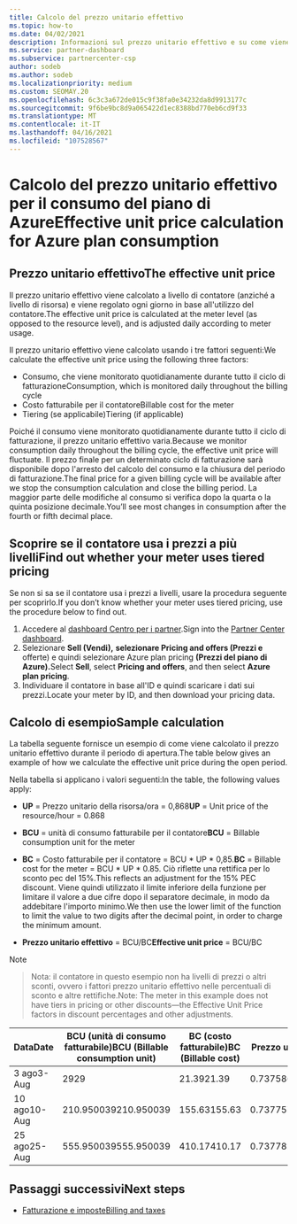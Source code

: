 ```yaml
---
title: Calcolo del prezzo unitario effettivo
ms.topic: how-to
ms.date: 04/02/2021
description: Informazioni sul prezzo unitario effettivo e su come viene calcolato. Questo articolo include anche un calcolo di esempio.
ms.service: partner-dashboard
ms.subservice: partnercenter-csp
author: sodeb
ms.author: sodeb
ms.localizationpriority: medium
ms.custom: SEOMAY.20
ms.openlocfilehash: 6c3c3a672de015c9f38fa0e34232da8d9913177c
ms.sourcegitcommit: 9f6be9bc8d9a065422d1ec8388bd770eb6cd9f33
ms.translationtype: MT
ms.contentlocale: it-IT
ms.lasthandoff: 04/16/2021
ms.locfileid: "107528567"
---
```

# <a name="effective-unit-price-calculation-for-azure-plan-consumption"></a><span data-ttu-id="67245-104">Calcolo del prezzo unitario effettivo per il consumo del piano di Azure</span><span class="sxs-lookup"><span data-stu-id="67245-104">Effective unit price calculation for Azure plan consumption</span></span>

## <a name="the-effective-unit-price"></a><span data-ttu-id="67245-105">Prezzo unitario effettivo</span><span class="sxs-lookup"><span data-stu-id="67245-105">The effective unit price</span></span>

<span data-ttu-id="67245-106">Il prezzo unitario effettivo viene calcolato a livello di contatore (anziché a livello di risorsa) e viene regolato ogni giorno in base all'utilizzo del contatore.</span><span class="sxs-lookup"><span data-stu-id="67245-106">The effective unit price is calculated at the meter level (as opposed to the resource level), and is adjusted daily according to meter usage.</span></span>

<span data-ttu-id="67245-107">Il prezzo unitario effettivo viene calcolato usando i tre fattori seguenti:</span><span class="sxs-lookup"><span data-stu-id="67245-107">We calculate the effective unit price using the following three factors:</span></span>

- <span data-ttu-id="67245-108">Consumo, che viene monitorato quotidianamente durante tutto il ciclo di fatturazione</span><span class="sxs-lookup"><span data-stu-id="67245-108">Consumption, which is monitored daily throughout the billing cycle</span></span>
- <span data-ttu-id="67245-109">Costo fatturabile per il contatore</span><span class="sxs-lookup"><span data-stu-id="67245-109">Billable cost for the meter</span></span>
- <span data-ttu-id="67245-110">Tiering (se applicabile)</span><span class="sxs-lookup"><span data-stu-id="67245-110">Tiering (if applicable)</span></span>

<span data-ttu-id="67245-111">Poiché il consumo viene monitorato quotidianamente durante tutto il ciclo di fatturazione, il prezzo unitario effettivo varia.</span><span class="sxs-lookup"><span data-stu-id="67245-111">Because we monitor consumption daily throughout the billing cycle, the effective unit price will fluctuate.</span></span> <span data-ttu-id="67245-112">Il prezzo finale per un determinato ciclo di fatturazione sarà disponibile dopo l'arresto del calcolo del consumo e la chiusura del periodo di fatturazione.</span><span class="sxs-lookup"><span data-stu-id="67245-112">The final price for a given billing cycle will be available after we stop the consumption calculation and close the billing period.</span></span> <span data-ttu-id="67245-113">La maggior parte delle modifiche al consumo si verifica dopo la quarta o la quinta posizione decimale.</span><span class="sxs-lookup"><span data-stu-id="67245-113">You’ll see most changes in consumption after the fourth or fifth decimal place.</span></span>

## <a name="find-out-whether-your-meter-uses-tiered-pricing"></a><span data-ttu-id="67245-114">Scoprire se il contatore usa i prezzi a più livelli</span><span class="sxs-lookup"><span data-stu-id="67245-114">Find out whether your meter uses tiered pricing</span></span>

<span data-ttu-id="67245-115">Se non si sa se il contatore usa i prezzi a livelli, usare la procedura seguente per scoprirlo.</span><span class="sxs-lookup"><span data-stu-id="67245-115">If you don’t know whether your meter uses tiered pricing, use the procedure below to find out.</span></span> 

1. <span data-ttu-id="67245-116">Accedere al [dashboard Centro per i partner](https://partner.microsoft.com/dashboard/).</span><span class="sxs-lookup"><span data-stu-id="67245-116">Sign into the [Partner Center dashboard](https://partner.microsoft.com/dashboard/).</span></span>
2. <span data-ttu-id="67245-117">Selezionare **Sell (Vendi),** **selezionare Pricing and offers (Prezzi e** offerte) e quindi selezionare Azure plan pricing **(Prezzi del piano di Azure).**</span><span class="sxs-lookup"><span data-stu-id="67245-117">Select **Sell**, select **Pricing and offers**, and then select **Azure plan pricing**.</span></span>
3. <span data-ttu-id="67245-118">Individuare il contatore in base all'ID e quindi scaricare i dati sui prezzi.</span><span class="sxs-lookup"><span data-stu-id="67245-118">Locate your meter by ID, and then download your pricing data.</span></span> 

## <a name="sample-calculation"></a><span data-ttu-id="67245-119">Calcolo di esempio</span><span class="sxs-lookup"><span data-stu-id="67245-119">Sample calculation</span></span>

<span data-ttu-id="67245-120">La tabella seguente fornisce un esempio di come viene calcolato il prezzo unitario effettivo durante il periodo di apertura.</span><span class="sxs-lookup"><span data-stu-id="67245-120">The table below gives an example of how we calculate the effective unit price during the open period.</span></span>

<span data-ttu-id="67245-121">Nella tabella si applicano i valori seguenti:</span><span class="sxs-lookup"><span data-stu-id="67245-121">In the table, the following values apply:</span></span> 

- <span data-ttu-id="67245-122">**UP** = Prezzo unitario della risorsa/ora = 0,868</span><span class="sxs-lookup"><span data-stu-id="67245-122">**UP** = Unit price of the resource/hour = 0.868</span></span>

- <span data-ttu-id="67245-123">**BCU** = unità di consumo fatturabile per il contatore</span><span class="sxs-lookup"><span data-stu-id="67245-123">**BCU** = Billable consumption unit for the meter</span></span>

- <span data-ttu-id="67245-124">**BC** = Costo fatturabile per il contatore = BCU \* UP \* 0,85.</span><span class="sxs-lookup"><span data-stu-id="67245-124">**BC** = Billable cost for the meter = BCU \* UP \* 0.85.</span></span> <span data-ttu-id="67245-125">Ciò riflette una rettifica per lo sconto pec del 15%.</span><span class="sxs-lookup"><span data-stu-id="67245-125">This reflects an adjustment for the 15% PEC discount.</span></span> <span data-ttu-id="67245-126">Viene quindi utilizzato il limite inferiore della funzione per limitare il valore a due cifre dopo il separatore decimale, in modo da addebitare l'importo minimo.</span><span class="sxs-lookup"><span data-stu-id="67245-126">We then use the lower limit of the function to limit the value to two digits after the decimal point, in order to charge the minimum amount.</span></span> 

- <span data-ttu-id="67245-127">**Prezzo unitario effettivo** = BCU/BC</span><span class="sxs-lookup"><span data-stu-id="67245-127">**Effective unit price** = BCU/BC</span></span>

>[!NOTE]

><span data-ttu-id="67245-128">Nota: il contatore in questo esempio non ha livelli di prezzi o altri sconti, ovvero i fattori prezzo unitario effettivo nelle percentuali di sconto e altre rettifiche.</span><span class="sxs-lookup"><span data-stu-id="67245-128">Note: The meter in this example does not have tiers in pricing or other discounts—the Effective Unit Price factors in discount percentages and other adjustments.</span></span>


| <span data-ttu-id="67245-129">Data</span><span class="sxs-lookup"><span data-stu-id="67245-129">Date</span></span> | <span data-ttu-id="67245-130">BCU (unità di consumo fatturabile)</span><span class="sxs-lookup"><span data-stu-id="67245-130">BCU (Billable consumption unit)</span></span> | <span data-ttu-id="67245-131">BC (costo fatturabile)</span><span class="sxs-lookup"><span data-stu-id="67245-131">BC (Billable cost)</span></span> | <span data-ttu-id="67245-132">Prezzo unitario effettivo</span><span class="sxs-lookup"><span data-stu-id="67245-132">Effective unit price</span></span> |
| ------ | ----------- | ----------- | ----------- |  
| <span data-ttu-id="67245-133">3 ago</span><span class="sxs-lookup"><span data-stu-id="67245-133">3-Aug</span></span> | <span data-ttu-id="67245-134">29</span><span class="sxs-lookup"><span data-stu-id="67245-134">29</span></span> | <span data-ttu-id="67245-135">21.39</span><span class="sxs-lookup"><span data-stu-id="67245-135">21.39</span></span> | <span data-ttu-id="67245-136">0.737586206896552</span><span class="sxs-lookup"><span data-stu-id="67245-136">0.737586206896552</span></span> |
| <span data-ttu-id="67245-137">10 ago</span><span class="sxs-lookup"><span data-stu-id="67245-137">10-Aug</span></span> | <span data-ttu-id="67245-138">210.950039</span><span class="sxs-lookup"><span data-stu-id="67245-138">210.950039</span></span> | <span data-ttu-id="67245-139">155.63</span><span class="sxs-lookup"><span data-stu-id="67245-139">155.63</span></span> | <span data-ttu-id="67245-140">0.737757626107858</span><span class="sxs-lookup"><span data-stu-id="67245-140">0.737757626107858</span></span> |
| <span data-ttu-id="67245-141">25 ago</span><span class="sxs-lookup"><span data-stu-id="67245-141">25-Aug</span></span> | <span data-ttu-id="67245-142">555.950039</span><span class="sxs-lookup"><span data-stu-id="67245-142">555.950039</span></span> | <span data-ttu-id="67245-143">410.17</span><span class="sxs-lookup"><span data-stu-id="67245-143">410.17</span></span> | <span data-ttu-id="67245-144">0.737782122900436</span><span class="sxs-lookup"><span data-stu-id="67245-144">0.737782122900436</span></span> |

## <a name="next-steps"></a><span data-ttu-id="67245-145">Passaggi successivi</span><span class="sxs-lookup"><span data-stu-id="67245-145">Next steps</span></span>

- [<span data-ttu-id="67245-146">Fatturazione e imposte</span><span class="sxs-lookup"><span data-stu-id="67245-146">Billing and taxes</span></span>](billing.md)
